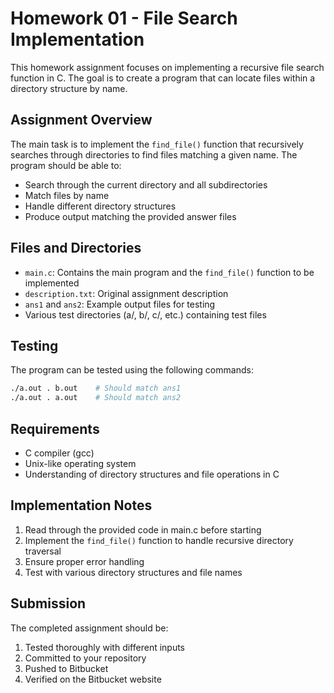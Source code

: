 # Homework 01 - File Search Implementation

This homework assignment focuses on implementing a recursive file search function in C. The goal is to create a program that can locate files within a directory structure by name.

## Assignment Overview

The main task is to implement the `find_file()` function that recursively searches through directories to find files matching a given name. The program should be able to:
- Search through the current directory and all subdirectories
- Match files by name
- Handle different directory structures
- Produce output matching the provided answer files

## Files and Directories

- `main.c`: Contains the main program and the `find_file()` function to be implemented
- `description.txt`: Original assignment description
- `ans1` and `ans2`: Example output files for testing
- Various test directories (a/, b/, c/, etc.) containing test files

## Testing

The program can be tested using the following commands:
```bash
./a.out . b.out    # Should match ans1
./a.out . a.out    # Should match ans2
```

## Requirements

- C compiler (gcc)
- Unix-like operating system
- Understanding of directory structures and file operations in C

## Implementation Notes

1. Read through the provided code in main.c before starting
2. Implement the `find_file()` function to handle recursive directory traversal
3. Ensure proper error handling
4. Test with various directory structures and file names

## Submission

The completed assignment should be:
1. Tested thoroughly with different inputs
2. Committed to your repository
3. Pushed to Bitbucket
4. Verified on the Bitbucket website 